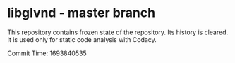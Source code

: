 # libglvnd - master branch

This repository contains frozen state of the repository.
Its history is cleared. It is used only for static code
analysis with Codacy.

Commit Time: 1693840535